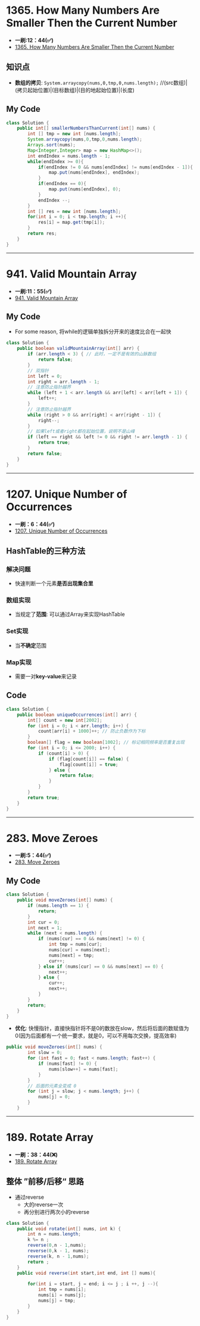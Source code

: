 # 1365. How Many Numbers Are Smaller Then the Current Number
* **一刷:12：44(✅)**
* [1365. How Many Numbers Are Smaller Then the Current Number](https://leetcode.com/problems/how-many-numbers-are-smaller-than-the-current-number/)

## 知识点
* **数组的拷贝**: `System.arraycopy(nums,0,tmp,0,nums.length);` //(src数组)|(拷贝起始位置)|(目标数组)|(目的地起始位置)|(长度)

## My Code
```java
class Solution {
    public int[] smallerNumbersThanCurrent(int[] nums) {
        int [] tmp = new int [nums.length];
        System.arraycopy(nums,0,tmp,0,nums.length);
        Arrays.sort(nums);
        Map<Integer,Integer> map = new HashMap<>();
        int endIndex = nums.length - 1;
        while(endIndex >= 0){
            if(endIndex != 0 && nums[endIndex] != nums[endIndex - 1]){
                map.put(nums[endIndex], endIndex);
            }
            if(endIndex == 0){
                map.put(nums[endIndex], 0);
            }
            endIndex --;
        }
        int [] res = new int [nums.length];
        for(int i = 0; i < tmp.length; i ++){
            res[i] = map.get(tmp[i]);
        }
        return res;
    }
}
```
***
# 941. Valid Mountain Array
* **一刷:11：55(✅)**
* [941. Valid Mountain Array](https://leetcode.com/problems/valid-mountain-array/)

## My Code
* For some reason, 将while的逻辑单独拆分开来的速度比合在一起快
```java
class Solution {
    public boolean validMountainArray(int[] arr) {
        if (arr.length < 3) { // 此时，一定不是有效的山脉数组
            return false;
        }
        // 双指针
        int left = 0;
        int right = arr.length - 1;
        // 注意防止指针越界
        while (left + 1 < arr.length && arr[left] < arr[left + 1]) {
            left++;
        }
        // 注意防止指针越界
        while (right > 0 && arr[right] < arr[right - 1]) {
            right--;
        }
        // 如果left或者right都在起始位置，说明不是山峰
        if (left == right && left != 0 && right != arr.length - 1) {
            return true;
        }
        return false;
    }
}
```
***
# 1207. Unique Number of Occurrences
* **一刷：6：44(✅)**
* [1207. Unique Number of Occurrences](https://leetcode.com/problems/unique-number-of-occurrences/)

## HashTable的三种方法
### 解决问题
* 快速判断一个元素**是否出现集合里**

### 数组实现
* 当规定了**范围**: 可以通过Array来实现HashTable

### Set实现
* 当**不确定**范围

### Map实现
* 需要一对**key-value**来记录

## Code
```java
class Solution {
    public boolean uniqueOccurrences(int[] arr) {
        int[] count = new int[2002];
        for (int i = 0; i < arr.length; i++) {
            count[arr[i] + 1000]++; // 防止负数作为下标
        }
        boolean[] flag = new boolean[1002]; // 标记相同频率是否重复出现
        for (int i = 0; i <= 2000; i++) {
            if (count[i] > 0) {
                if (flag[count[i]] == false) {
                    flag[count[i]] = true;
                } else {
                    return false;
                }
            }
        }
        return true;
    }
}
```
***
# 283. Move Zeroes
* **一刷:5：44(✅)**
* [283. Move Zeroes](https://leetcode.com/problems/move-zeroes/)

## My Code
```java
class Solution {
    public void moveZeroes(int[] nums) {
        if (nums.length == 1) {
            return;
        }
        int cur = 0;
        int next = 1;
        while (next < nums.length) {
            if (nums[cur] == 0 && nums[next] != 0) {
                int tmp = nums[cur];
                nums[cur] = nums[next];
                nums[next] = tmp;
                cur++;
            } else if (nums[cur] == 0 && nums[next] == 0) {
                next++;
            } else {
                cur++;
                next++;
            }
        }
        return;
    }
}
```
* **优化**: 快慢指针，直接快指针将不是0的数放在slow，然后将后面的数赋值为0(因为后面都有一个统一要求，就是0，可以不用每次交换，提高效率)
```java
public void moveZeroes(int[] nums) {
        int slow = 0;
        for (int fast = 0; fast < nums.length; fast++) {
            if (nums[fast] != 0) {
                nums[slow++] = nums[fast];
            }
        }
        // 后面的元素全变成 0
        for (int j = slow; j < nums.length; j++) {
            nums[j] = 0;
        }
    }
```
***
# 189. Rotate Array
* **一刷：38：44(❌)**
* [189. Rotate Array](https://leetcode.com/problems/rotate-array/)

## 整体 ”前移/后移“ 思路
* 通过reverse
  * 大的reverse一次
  * 再分别进行两次小的reverse
```java
class Solution {
    public void rotate(int[] nums, int k) {
        int n = nums.length;
        k %= n ;
        reverse(0,n - 1,nums);
        reverse(0,k - 1, nums);
        reverse(k, n - 1,nums);
        return ;
    }
    public void reverse(int start,int end, int [] nums){
        
        for(int i = start, j = end; i <= j ; i ++, j --){
            int tmp = nums[i];
            nums[i] = nums[j];
            nums[j] = tmp;
        }
    }
}
```